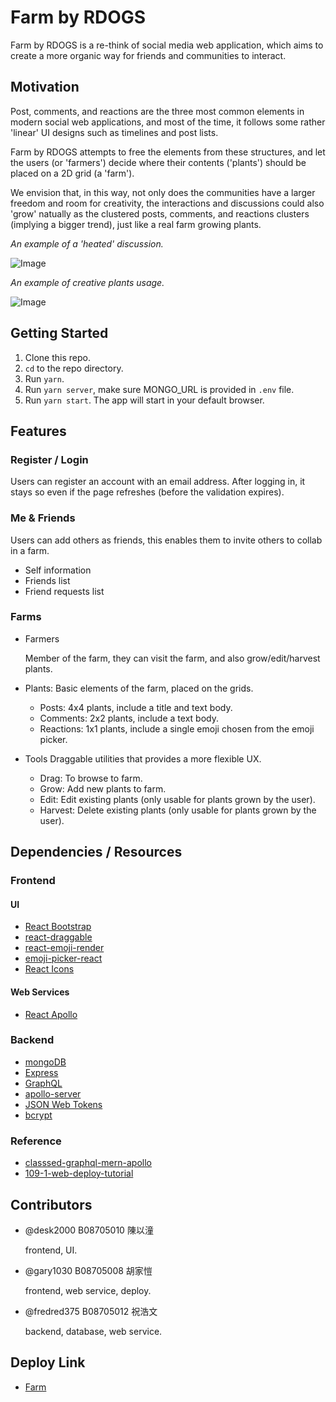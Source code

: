 # Farm by RDOGS
Farm by RDOGS is a re-think of social media web application, which aims to create a more organic way for friends and communities to interact.


## Motivation
Post, comments, and reactions are the three most common elements in modern social web applications, and most of the time, it follows some rather 'linear' UI designs such as timelines and post lists. 

Farm by RDOGS attempts to free the elements from these structures, and let the users (or 'farmers') decide where their contents ('plants') should be placed on a 2D grid (a 'farm'). 

We envision that, in this way, not only does the communities have a larger freedom and room for creativity, the interactions and discussions could also 'grow' natually as the clustered posts, comments, and reactions clusters (implying a bigger trend), just like a real farm growing plants. 


*An example of a 'heated' discussion.*

![Image](https://imgur.com/98u9HNE.png)

*An example of creative plants usage.*

![Image](https://i.ibb.co/6nVtpGD/2021-01-21-024207.png)

## Getting Started

1. Clone this repo.
2. `cd` to the repo directory.
3. Run `yarn`.
4. Run `yarn server`, make sure MONGO_URL is provided in `.env` file.
5. Run `yarn start`. The app will start in your default browser.

## Features

### Register / Login
Users can register an account with an email address. After logging in, it stays so even if the page refreshes (before the validation expires).

### Me & Friends
Users can add others as friends, this enables them to invite others to collab in a farm.

* Self information
* Friends list
* Friend requests list


### Farms
* Farmers

  Member of the farm, they can visit the farm, and also grow/edit/harvest plants.
  
* Plants: Basic elements of the farm, placed on the grids.
  * Posts: 4x4 plants, include a title and text body.
  * Comments: 2x2 plants, include a text body.
  * Reactions: 1x1 plants, include a single emoji chosen from the emoji picker.

* Tools
Draggable utilities that provides a more flexible UX.
  * Drag: To browse to farm.
  * Grow: Add new plants to farm.
  * Edit: Edit existing plants (only usable for plants grown by the user).
  * Harvest: Delete existing plants (only usable for plants grown by the user).

## Dependencies / Resources
### Frontend 
#### UI
+ [React Bootstrap](https://react-bootstrap.github.io/)
+ [react-draggable](https://github.com/STRML/react-draggable)
+ [react-emoji-render](https://www.npmjs.com/package/react-emoji-render)
+ [emoji-picker-react](https://www.npmjs.com/package/emoji-picker-react)
+ [React Icons](https://react-icons.github.io/react-icons/)
#### Web Services
+ [React Apollo](https://www.npmjs.com/package/react-apollo)
### Backend
+ [mongoDB](https://www.mongodb.com/)
+ [Express](https://expressjs.com/zh-tw/)
+ [GraphQL](https://graphql.org/)
+ [apollo-server](https://github.com/apollographql/apollo-server)
+ [JSON Web Tokens](https://jwt.io/)
+ [bcrypt](https://www.npmjs.com/package/bcrypt)

### Reference
+ [classsed-graphql-mern-apollo](https://github.com/hidjou/classsed-graphql-mern-apollo/tree/master)
+ [109-1-web-deploy-tutorial](https://github.com/TobyChen0106/109-1-web-deploy-tutorial/tree/main/src/route)
## Contributors
* @desk2000 B08705010 陳以潼
  
  frontend, UI.
* @gary1030 B08705008 胡家愷
  
  frontend, web service, deploy.
* @fredred375 B08705012 祝浩文
  
  backend, database, web service.
  
 ## Deploy Link
 + [Farm](https://brave-easley-0f2f0c.netlify.app/)
